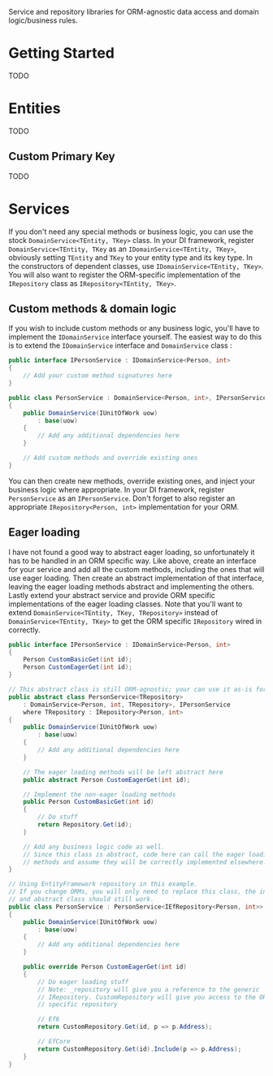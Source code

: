Service and repository libraries for ORM-agnostic data access and domain logic/business rules.

# Getting Started

TODO

# Entities

TODO

## Custom Primary Key

TODO

# Services

If you don't need any special methods or business logic, you can use the stock `DomainService<TEntity, TKey>` class. In your DI framework, register `DomainService<TEntity, TKey` as an `IDomainService<TEntity, TKey>`, obviously setting `TEntity` and `TKey` to your entity type and its key type. In the constructors of dependent classes, use `IDomainService<TEntity, TKey>`. You will also want to register the ORM-specific implementation of the `IRepository` class as `IRepository<TEntity, TKey>`.

## Custom methods & domain logic

If you wish to include custom methods or any business logic, you'll have to implement the `IDomainService` interface yourself. The easiest way to do this is to extend the `IDomainService` interface and `DomainService` class :

```C#
public interface IPersonService : IDomainService<Person, int>
{
    // Add your custom method signatures here
}

public class PersonService : DomainService<Person, int>, IPersonService
{
    public DomainService(IUnitOfWork uow)
        : base(uow)
    {
        // Add any additional dependencies here
    }

    // Add custom methods and override existing ones
}
```

You can then create new methods, override existing ones, and inject your business logic where appropriate. In your DI framework, register `PersonService` as an `IPersonService`. Don't forget to also register an appropriate `IRepository<Person, int>` implementation for your ORM.

## Eager loading

I have not found a good way to abstract eager loading, so unfortunately it has to be handled in an ORM specific way. Like above, create an interface for your service and add all the custom methods, including the ones that will use eager loading. Then create an abstract implementation of that interface, leaving the eager loading methods abstract and implementing the others. Lastly extend your abstract service and provide ORM specific implementations of the eager loading classes. Note that you'll want to extend `DomainService<TEntity, TKey, TRepository>` instead of `DomainService<TEntity, TKey>` to get the ORM specific `IRepository` wired in correctly.

```C#
public interface IPersonService : IDomainService<Person, int>
{
    Person CustomBasicGet(int id);
    Person CustomEagerGet(int id);
}

// This abstract class is still ORM-agnostic; your can use it as-is for any ORM.
public abstract class PersonService<TRepository>
    : DomainService<Person, int, TRepository>, IPersonService
    where TRepository : IRepository<Person, int>
{
    public DomainService(IUnitOfWork uow)
        : base(uow)
    {
        // Add any additional dependencies here
    }

    // The eager loading methods will be left abstract here
    public abstract Person CustomEagerGet(int id);

    // Implement the non-eager loading methods
    public Person CustomBasicGet(int id)
    {
        // Do stuff
        return Repository.Get(id);
    }

    // Add any business logic code as well.
    // Since this class is abstract, code here can call the eager loading
    // methods and assume they will be correctly implemented elsewhere.
}

// Using EntityFramework repository in this example.
// If you change ORMs, you will only need to replace this class, the interface
// and abstract class should still work.
public class PersonService : PersonService<IEfRepository<Person, int>>
{
    public DomainService(IUnitOfWork uow)
        : base(uow)
    {
        // Add any additional dependencies here
    }

    public override Person CustomEagerGet(int id)
    {
        // Do eager loading stuff
        // Note: _repository will give you a reference to the generic
        // IRepository. CustomRepository will give you access to the ORM
        // specific repository

        // Ef6
        return CustomRepository.Get(id, p => p.Address);

        // EfCore
        return CustomRepository.Get(id).Include(p => p.Address);
    }
}

```
